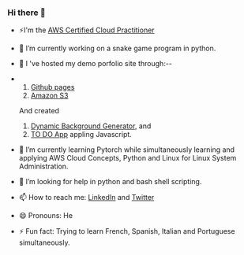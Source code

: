 ### Hi there 👋 

- ⚡I'm the <a href="https://www.credly.com/badges/e464173e-653d-4ab1-a62d-7d788874a5c1/public_url">AWS Certified Cloud 
     Practitioner</a>
- 🔭 I’m currently working on a snake game program in python.
- 🌱 I 've hosted my demo porfolio site through:--
- 1) <a href ="https://rupakbhandari.com.np/">Github pages</a>
  2) <a href ="https://rupak-portfolio-site.s3.amazonaws.com/index.html">Amazon S3</a>
  
  And created
  
  1) <a href ="irkghub.github.io/BackgroundGenerator/">Dynamic Background Generator</a>, and 
  2) <a href ="rkghub.github.io/thingsToDo">TO DO App</a> appling Javascript.
- 🌱 I’m currently learning Pytorch while simultaneously learning and applying AWS Cloud Concepts, Python and Linux for Linux System Administration.
- 🤔 I’m looking for help in python and bash shell scripting.
- 📫 How to reach me: <a href="https://www.linkedin.com/in/link-to-rupak/">LinkedIn</a> and <a href ="https://twitter.com/RupakTweetsHere">Twitter</a>
- 😄 Pronouns: He
- ⚡ Fun fact: Trying to learn French, Spanish, Italian and Portuguese simultaneously.

